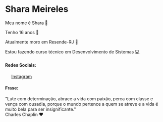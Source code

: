 # Shara Meireles

Meu nome é Shara :woman:

Tenho 16 anos :see_no_evil:

Atualmente moro em Resende-RJ :house_with_garden:

Estou fazendo curso técnico em Desenvolvimento de Sistemas :computer:


#### Redes Sociais:

<a href="https://www.instagram.com/shara_karol/"><img src="https://github.com/SharaMeireles/SharaMeireles/instagram.png" width="16"></img></a> [Instagram](https://www.instagram.com/shara_karol/)

#### Frase:

"Lute com determinação, abrace a vida com paixão, perca com classe e vença com ousadia, porque o mundo pertence a quem se atreve e a vida é muito bela para ser insignificante."<br /> Charles Chaplin :heart: